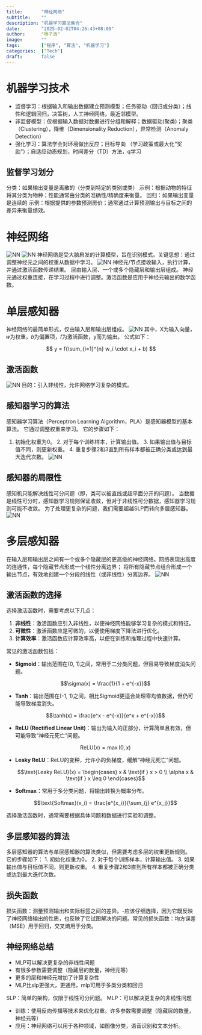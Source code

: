 ```yaml
---
title:       "神经网络"
subtitle:    ""
description: "机器学习算法集合"
date:        "2025-02-02T04:26:43+08:00"
author:      "杨子逸"
image:       ""
tags:        ["程序", "算法", "机器学习"]
categories:  ["Tech"]
draft:       false
---
```


# 机器学习技术
- 监督学习：根据输入和输出数据建立预测模型；任务驱动（回归或分类）；线性和逻辑回归，决策树，人工神经网络，最近邻模型。
- 非监督模型：仅根据输入数据对数据进行分组和解释；数据驱动(聚类)；聚类（Clustering），降维（Dimensionality Reduction），异常检测（Anomaly Detection）
- 强化学习：算法学会对环境做出反应；目标导向 （学习政策或最大化“奖励”）；自适应动态规划，时间差分（TD）方法，q学习

## 监督学习划分
分类：如果输出变量是离散的（分类到特定的类别或类） 示例：根据动物的特征将其分类为物种；性能通常由分类的准确性/精确度来衡量。
回归：如果输出变量是连续的 示例：根据提供的参数预测房价；通常通过计算预测输出与目标之间的差异来衡量绩效。

# 神经网络
![NN](/img/machine_learning/NN1.png)
![NN](/img/machine_learning/NN2.png)
神经网络是受大脑启发的计算模型，旨在识别模式。关键思想：通过调整神经元之间的权重从数据中学习。
![NN](/img/machine_learning/NN3.png)
神经元/节点接收输入，执行计算，并通过激活函数传递结果。
层由输入层、一个或多个隐藏层和输出层组成。
神经元通过权重连接，在学习过程中进行调整。激活函数是应用于神经元输出的数学函数。

# 单层感知器
神经网络的最简单形式，仅由输入层和输出层组成。
![NN](/img/machine_learning/NN4.png)
其中，X为输入向量，𝑤为权重，𝑏为偏置项，𝑓为激活函数，y而为输出。
公式如下：

$$
y = f(\sum_{i=1}^{n} w_i \cdot x_i + b)
$$

## 激活函数
![NN](/img/machine_learning/NN5.png)
目的：引入非线性，允许网络学习复杂的模式。

## 感知器学习的算法
感知器学习算法（Perceptron Learning Algorithm，PLA）是感知器模型的基本算法。 它通过调整权重来学习。 它的步骤如下：
1. 初始化权重为0。 2. 对于每个训练样本，计算输出值。 3. 如果输出值与目标值不同，则更新权重。 4. 重复步骤2和3直到所有样本都被正确分类或达到最大迭代次数。 
![NN](/img/machine_learning/NN6.png)

## 感知器的局限性
感知机只能解决线性可分问题（即，类可以被直线或超平面分开的问题）。
当数据是线性可分时，感知器学习规则保证收敛，但对于非线性可分数据，感知器学习规则可能不收敛。
为了处理更复杂的问题，我们需要超越SLP而转向多层感知器。
![NN](/img/machine_learning/NN7.png)

# 多层感知器
在输入层和输出层之间有一个或多个隐藏层的更高级的神经网络。网络表现出高度的连通性，每个隐藏节点形成一个线性分离边界； 将所有隐藏节点组合形成一个输出节点，有效地创建一个分段的线性（或非线性）分离边界。
![NN](/img/machine_learning/NN8.png)

## 激活函数的选择
选择激活函数时，需要考虑以下几点：

1. **非线性**：激活函数应引入非线性，以便神经网络能够学习复杂的模式和特征。
2. **可微性**：激活函数应是可微的，以便使用梯度下降法进行优化。
3. **计算效率**：激活函数应计算效率高，以便在训练和推理过程中快速计算。

常见的激活函数包括：

- **Sigmoid**：输出范围在(0, 1)之间，常用于二分类问题，但容易导致梯度消失问题。
  
  $$\sigma(x) = \frac{1}{1 + e^{-x}}$$

- **Tanh**：输出范围在(-1, 1)之间，相比Sigmoid更适合处理零均值数据，但仍可能导致梯度消失。
  
  $$\tanh(x) = \frac{e^x - e^{-x}}{e^x + e^{-x}}$$

- **ReLU (Rectified Linear Unit)**：输出为输入的正部分，计算简单且有效，但可能导致“神经元死亡”问题。
  
  $$\text{ReLU}(x) = \max(0, x)$$

- **Leaky ReLU**：ReLU的变种，允许小的负梯度，缓解“神经元死亡”问题。
  
  $$\text{Leaky ReLU}(x) = \begin{cases} 
x & \text{if } x > 0 \\
\alpha x & \text{if } x \leq 0 
\end{cases}$$

- **Softmax**：常用于多分类问题，将输出转换为概率分布。
  
  $$\text{Softmax}(x_i) = \frac{e^{x_i}}{\sum_{j} e^{x_j}}$$

选择激活函数时，通常需要根据具体问题和数据进行实验和调整。

## 多层感知器的算法
多层感知器的算法与单层感知器的算法类似，但需要考虑多层的权重更新规则。 它的步骤如下： 1. 初始化权重为0。 2. 对于每个训练样本，计算输出值。 3. 如果输出值与目标值不同，则更新权重。 4. 重复步骤2和3直到所有样本都被正确分类或达到最大迭代次数。

## 损失函数
损失函数：测量预测输出和实际标签之间的差异。-应该仔细选择，因为它既反映了神经网络输出的性质，也反映了它试图解决的问题。常见的损失函数：均方误差（MSE）用于回归，交叉熵用于分类。

## 神经网络总结
- MLP可以解决更复杂的非线性问题
- 有很多参数需要调整（隐藏层的数量，神经元等）
- 更多的层和神经元增加了计算复杂性
- MLP比slp更强大，更通用。mlp可用于多类分类和回归

SLP：简单的架构，仅限于线性可分问题。
MLP：可以解决更复杂的非线性问题
- 训练：使用反向传播等技术来优化权重。许多参数需要调整（隐藏层的数量，神经元等）
- 应用：神经网络可以用于各种领域，如图像分类，语音识别和文本分析。


